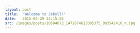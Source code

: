 ```yaml
---
layout: post
title:  "Welcome to Jekyll!"
date:   2015-04-29 23:15:55
src: /images/posts/10684072_1472674613005375_893542416_n.jpg
---
```

